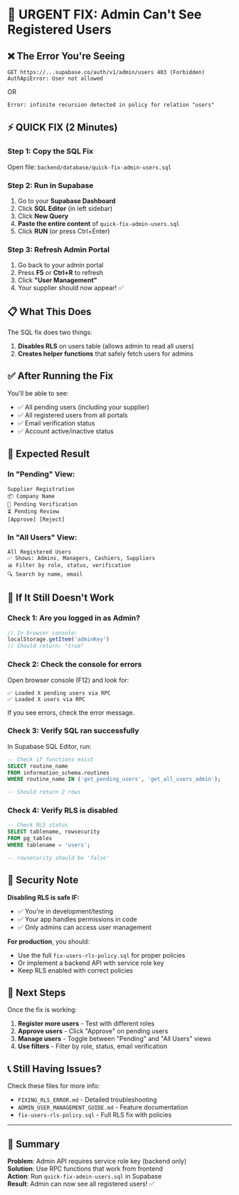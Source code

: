 # 🔧 URGENT FIX: Admin Can't See Registered Users

## ❌ The Error You're Seeing

```
GET https://...supabase.co/auth/v1/admin/users 403 (Forbidden)
AuthApiError: User not allowed
```

OR

```
Error: infinite recursion detected in policy for relation "users"
```

## ⚡ QUICK FIX (2 Minutes)

### Step 1: Copy the SQL Fix

Open file: `backend/database/quick-fix-admin-users.sql`

### Step 2: Run in Supabase

1. Go to your **Supabase Dashboard**
2. Click **SQL Editor** (in left sidebar)
3. Click **New Query**
4. **Paste the entire content** of `quick-fix-admin-users.sql`
5. Click **RUN** (or press Ctrl+Enter)

### Step 3: Refresh Admin Portal

1. Go back to your admin portal
2. Press **F5** or **Ctrl+R** to refresh
3. Click **"User Management"**
4. Your supplier should now appear! ✅

## 📋 What This Does

The SQL fix does two things:

1. **Disables RLS** on users table (allows admin to read all users)
2. **Creates helper functions** that safely fetch users for admins

## ✅ After Running the Fix

You'll be able to see:
- ✅ All pending users (including your supplier)
- ✅ All registered users from all portals
- ✅ Email verification status
- ✅ Account active/inactive status

## 🎯 Expected Result

### In "Pending" View:
```
Supplier Registration
📦 Company Name
📧 Pending Verification
⏳ Pending Review
[Approve] [Reject]
```

### In "All Users" View:
```
All Registered Users
✅ Shows: Admins, Managers, Cashiers, Suppliers
📊 Filter by role, status, verification
🔍 Search by name, email
```

## 🐛 If It Still Doesn't Work

### Check 1: Are you logged in as Admin?

```javascript
// In browser console:
localStorage.getItem('adminKey')
// Should return: "true"
```

### Check 2: Check the console for errors

Open browser console (F12) and look for:
```
✅ Loaded X pending users via RPC
✅ Loaded X users via RPC
```

If you see errors, check the error message.

### Check 3: Verify SQL ran successfully

In Supabase SQL Editor, run:
```sql
-- Check if functions exist
SELECT routine_name 
FROM information_schema.routines 
WHERE routine_name IN ('get_pending_users', 'get_all_users_admin');

-- Should return 2 rows
```

### Check 4: Verify RLS is disabled

```sql
-- Check RLS status
SELECT tablename, rowsecurity 
FROM pg_tables 
WHERE tablename = 'users';

-- rowsecurity should be 'false'
```

## 🔐 Security Note

**Disabling RLS is safe IF:**
- ✅ You're in development/testing
- ✅ Your app handles permissions in code
- ✅ Only admins can access user management

**For production**, you should:
- Use the full `fix-users-rls-policy.sql` for proper policies
- Or implement a backend API with service role key
- Keep RLS enabled with correct policies

## 🚀 Next Steps

Once the fix is working:

1. **Register more users** - Test with different roles
2. **Approve users** - Click "Approve" on pending users
3. **Manage users** - Toggle between "Pending" and "All Users" views
4. **Use filters** - Filter by role, status, email verification

## 📞 Still Having Issues?

Check these files for more info:
- `FIXING_RLS_ERROR.md` - Detailed troubleshooting
- `ADMIN_USER_MANAGEMENT_GUIDE.md` - Feature documentation
- `fix-users-rls-policy.sql` - Full RLS fix with policies

---

## 🎉 Summary

**Problem**: Admin API requires service role key (backend only)  
**Solution**: Use RPC functions that work from frontend  
**Action**: Run `quick-fix-admin-users.sql` in Supabase  
**Result**: Admin can now see all registered users! ✅
